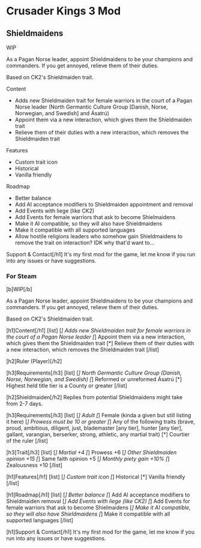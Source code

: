 # Crusader Kings 3 Mod
## Shieldmaidens

WIP

As a Pagan Norse leader, appoint Shieldmaidens to be your champions and commanders. If you get annoyed, relieve them of their duties. 

Based on CK2's Shieldmaiden trait.

Content
* Adds new Shieldmaiden trait for female warriors in the court of a Pagan Norse leader (North Germantic Culture Group [Danish, Norse, Norwegian, and Swedish] and Ásatrú) 
* Appoint them via a new interaction, which gives them the Shieldmaiden trait
* Relieve them of their duties with a new interaction, which removes the Shieldmaiden trait


Features
* Custom trait icon
* Historical
* Vanilla friendly


Roadmap
* Better balance 
* Add AI acceptance modifiers to Shieldmaiden appointment and removal
* Add Events with liege (like CK2)
* Add Events for female warriors that ask to become Shielmaidens
* Make it AI compatible, so they will also have Shieldmaidens
* Make it compatible with all supported languages
* Allow hostile religions leaders who somehow gain Shieldmaidens to remove the trait on interaction? IDK why that'd want to...


Support & Contact[/h1]
It's my first mod for the game, let me know if you run into any issues or have suggestions.

### For Steam
[b]WIP[/b]

As a Pagan Norse leader, appoint Shieldmaidens to be your champions and commanders. If you get annoyed, relieve them of their duties. 

Based on CK2's Shieldmaiden trait.

[h1]Content[/h1]
[list]
    [*] Adds new Shieldmaiden trait for female warriors in the court of a Pagan Norse leader
    [*] Appoint them via a new interaction, which gives them the Shieldmaiden trait
    [*] Relieve them of their duties with a new interaction, which removes the Shieldmaiden trait
[/list]

[h2]Ruler (Player)[/h2]

[h3]Requirements[/h3]
[list]
    [*] North Germantic Culture Group (Danish, Norse, Norwegian, and Swedish)
    [*] Reformed or unreformed Ásatrú
    [*] Highest held title tier is a County or greater
[/list]

[h2]Shieldmaiden[/h2]
Replies from potential Shieldmaidens might take from 2-7 days.

[h3]Requirements[/h3]
[list]
    [*] Adult
    [*] Female (kinda a given but still listing it here)
    [*] Prowess must be 10 or greater
    [*] Any of the following traits (brave, proud, ambitious, diligent, just, blademaster [any tier], hunter [any tier], gallant, varangian, berserker, strong, athletic, any martial trait)
    [*] Courtier of the ruler
[/list]

[h3]Trait[/h3]
[list]
    [*] Martial +4
    [*] Prowess +6
    [*] Other Shieldmaiden opinion +15
    [*] Same faith opinion +5
    [*] Monthly piety gain +10%
    [*] Zealousness +10
[/list]

[h1]Features[/h1]
[list]
    [*] Custom trait icon
    [*] Historical
    [*] Vanilla friendly
[/list]

[h1]Roadmap[/h1]
[list]
    [*] Better balance
    [*] Add AI acceptance modifiers to Shieldmaiden removal
    [*] Add Events with liege (like CK2)
    [*] Add Events for female warriors that ask to become Shielmaidens
    [*] Make it AI compatible, so they will also have Shieldmaidens
    [*] Make it compatible with all supported languages
[/list]

[h1]Support & Contact[/h1]
It's my first mod for the game, let me know if you run into any issues or have suggestions.